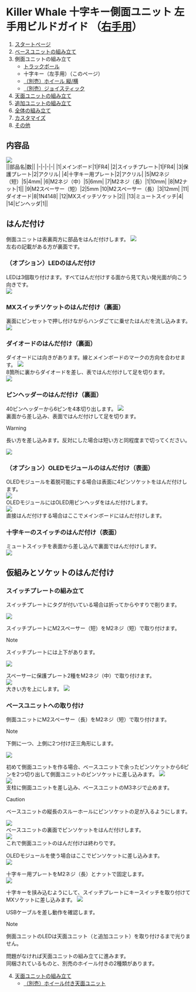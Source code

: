
# Killer Whale 十字キー側面ユニット 左手用ビルドガイド （[右手用](../右手用/3_側面ユニット_十字キー.md)）

1. [スタートページ](../README.md)
2. [ベースユニットの組み立て](../左手用/2_ベースユニット.md)
3. 側面ユニットの組み立て
   - [トラックボール](../左手用/3_側面ユニット_トラックボール.md)
   - 十字キー（左手用）（このページ）
   - [（別売）ホイール 縦/横](../左手用/3_側面ユニット_ホイール.md)
   - [（別売）ジョイスティック](../左手用/3_側面ユニット_ジョイスティック.md)
4. [天面ユニットの組み立て](../左手用/4_天面ユニット.md)
5. [追加ユニットの組み立て](../左手用/5_追加ユニット.md)
6. [全体の組み立て](../左手用/6_全体の組み立て.md)
7. [カスタマイズ](../左手用/7_カスタマイズ.md)
8. [その他](../左手用/8_その他.md)

## 内容品 
![](../img/3_2_dpad_l/3_1_1_contents.jpg)    
||部品名|数||
|-|-|-|-|
|1|メインボード|1|FR4|
|2|スイッチプレート|1|FR4|
|3|保護プレート|2|アクリル|
|4|十字キー用プレート|2|アクリル|
|5|M2ネジ（短）|5|4mm|
|6|M2ネジ（中）|5|6mm|
|7|M2ネジ（長）|1|10mm|
|8|M2ナット|1||
|9|M2スペーサー（短）|2|5mm
|10|M2スペーサー（長）|3|12mm|
|11|ダイオード|8|1N4148|
|12|MXスイッチソケット|2||
|13|ミュートスイッチ|4|
|14|ピンヘッダ|1||

## はんだ付け
側面ユニットは表裏両方に部品をはんだ付けします。
![](../img/3_2_dpad_l/3_1_2_overall.jpg)  
左右の記載がある方が裏面です。 
### （オプション）LEDのはんだ付け
LEDは3個取り付けます。すべてはんだ付けする面から見て丸い発光面が向こう向きです。  
![](../img/3_2_dpad_l/3_1_3_led.jpg)  

### MXスイッチソケットのはんだ付け（裏面）
裏面にピンセットで押し付けながらハンダごてに乗せたはんだを流し込みます。 
![](../img/3_2_dpad_l/3_1_4_mxsocket.jpg)  

### ダイオードのはんだ付け（裏面）
ダイオードには向きがあります。線とメインボードのマークの方向を合わせます。 
![](../img/c_diode.jpg)  
8箇所に裏からダイオードを差し、表ではんだ付けして足を切ります。  
![](../img/3_2_dpad_l/3_1_5_diodes.jpg)  

### ピンヘッダーのはんだ付け（裏面）
40ピンヘッダーから6ピンを4本切り出します。
![](../img/c_side_pinheader.jpg)  
裏面から差し込み、表面ではんだ付けして足を切ります。
> [!WARNING]
> 長い方を差し込みます。反対にした場合は短い方と同程度まで切ってください。


![](../img/3_2_dpad_l/3_1_10_pin_header.jpg)   
### （オプション）OLEDモジュールのはんだ付け（表面）
OLEDモジュールを着脱可能にする場合は表面に4ピンソケットをはんだ付けします。  
![](../img/3_2_dpad_l/3_1_11_oled_socket.jpg)   
OLEDモジュールにはOLED用ピンヘッダをはんだ付けします。  
![](../img/c_oled_header.jpg)  
直接はんだ付けする場合はここでメインボードにはんだ付けします。

### 十字キーのスイッチのはんだ付け（表面）
ミュートスイッチを表面から差し込んで裏面ではんだ付けします。  
![](../img/3_2_dpad_l/3_1_12_mute_switch.jpg)  

## 仮組みとソケットのはんだ付け
### スイッチプレートの組み立て

スイッチプレートにタグが付いている場合は折ってからやすりで削ります。

![](../img/c_switch_l.jpg)   

スイッチプレートにM2スペーサー（短）をM2ネジ（短）で取り付けます。  
> [!NOTE]
> スイッチプレートには上下があります。  

![](../img/3_2_dpad_l/3_1_15_switch_1.jpg)  
  
スペーサーに保護プレート2種をM2ネジ（中）で取り付けます。  
![](../img/3_2_dpad_l/3_1_16_switch_2.jpg)  
大きい方を上にします。 
![](../img/3_2_dpad_l/3_1_17_switch_3.jpg)  

### ベースユニットへの取り付け
側面ユニットにM2スペーサー（長）をM2ネジ（短）で取り付けます。  

> [!NOTE]
> 下側に一つ、上側に2つ付け正三角形にします。

![](../img/3_2_dpad_l/3_1_18_spacers.jpg)  
   
初めて側面ユニットを作る場合、ベースユニットで余ったピンソケットから6ピンを2つ切り出して側面ユニットのピンソケットに差し込みます。
![](../img/c_pin_socket.jpg)   
![](../img/3_2_dpad_l/3_1_19_pinsocket.jpg)  
支柱に側面ユニットを差し込み、ベースユニットのM3ネジで止めます。
> [!CAUTION]
> ベースユニットの縦長のスルーホールにピンソケットの足が入るようにします。

![](../img/3_2_dpad_l/3_1_27_base_1.jpg)   
ベースユニットの裏面でピンソケットをはんだ付けします。  
![](../img/3_2_dpad_l/3_1_28_base_2.jpg)   
これで側面ユニットのはんだ付けは終わりです。  

OLEDモジュールを使う場合はここでピンソケットに差し込みます。   
![](../img/3_2_dpad_l/3_1_29_base_3.jpg)   

十字キー用プレートをM2ネジ（長）とナットで固定します。    
![](../img/3_2_dpad_l/3_1_30_dpad.jpg)  

十字キーを挟み込むようにして、スイッチプレートにキースイッチを取り付けてMXソケットに差し込みます。
![](../img/3_2_dpad_l/3_1_30_complete.jpg)   

USBケーブルを差し動作を確認します。
> [!NOTE]
> 側面ユニットのLEDは天面ユニット（と追加ユニット）を取り付けるまで光りません。  

問題がなければ天面ユニットの組み立てに進みます。  
同梱されているものと、別売のホイール付きの2種類があります。   

4. [天面ユニットの組み立て](../左手用/4_天面ユニット.md)
   - [（別売）ホイール付き天面ユニット](../左手用/4_ホイール付き天面ユニット.md)

